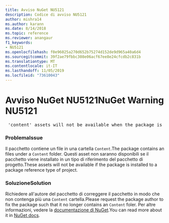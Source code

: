 ```yaml
---
title: Avviso NuGet NU5121
description: Codice di avviso NU5121
author: mishra14
ms.author: karann
ms.date: 8/14/2018
ms.topic: reference
ms.reviewer: anangaur
f1_keywords:
- NU5121
ms.openlocfilehash: f0e96025a270d652b75274d152de9d965a40a6d4
ms.sourcegitcommit: 39f2ae79fbbc308e06acf67ee8e24cfcdb2c831b
ms.translationtype: MT
ms.contentlocale: it-IT
ms.lasthandoff: 11/05/2019
ms.locfileid: "73610043"
---
```

# <a name="nuget-warning-nu5121"></a><span data-ttu-id="59ae1-103">Avviso NuGet NU5121</span><span class="sxs-lookup"><span data-stu-id="59ae1-103">NuGet Warning NU5121</span></span>
<pre> 'content' assets will not be available when the package is installed after the migration.</pre>

### <a name="issue"></a><span data-ttu-id="59ae1-104">Problema</span><span class="sxs-lookup"><span data-stu-id="59ae1-104">Issue</span></span>

<span data-ttu-id="59ae1-105">Il pacchetto contiene un file in una cartella `Content`.</span><span class="sxs-lookup"><span data-stu-id="59ae1-105">The package contains an files under a `Content` folder.</span></span> <span data-ttu-id="59ae1-106">Questi asset non saranno disponibili se il pacchetto viene installato in un tipo di riferimento del pacchetto di progetto.</span><span class="sxs-lookup"><span data-stu-id="59ae1-106">These assets will not be available if the package is installed to a package reference type of project.</span></span>


### <a name="solution"></a><span data-ttu-id="59ae1-107">Soluzione</span><span class="sxs-lookup"><span data-stu-id="59ae1-107">Solution</span></span>

<span data-ttu-id="59ae1-108">Richiedere all'autore del pacchetto di correggere il pacchetto in modo che non contenga più una `Content` cartella.</span><span class="sxs-lookup"><span data-stu-id="59ae1-108">Please request the package author to fix the package such that it no longer contains an `Content` foler.</span></span> <span data-ttu-id="59ae1-109">Per altre informazioni, vedere la [documentazione di NuGet](https://docs.microsoft.com/nuget/consume-packages/migrate-packages-config-to-package-reference).</span><span class="sxs-lookup"><span data-stu-id="59ae1-109">You can read more about it in [NuGet docs](https://docs.microsoft.com/nuget/consume-packages/migrate-packages-config-to-package-reference).</span></span>

